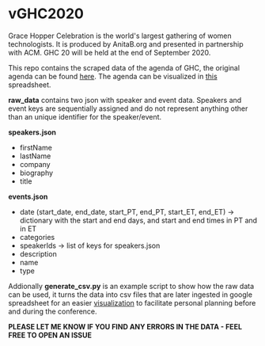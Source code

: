 # vGHC2020

Grace Hopper Celebration is the world's largest gathering of women technologists. It is produced by AnitaB.org and presented in partnership with ACM. GHC 20 will be held at the end of September 2020.

This repo contains the scraped data of the agenda of GHC, the original agenda can be found [here](https://web.cvent.com/event/84f26b13-25ef-458c-9d38-38432d71be09/websitePage:645d57e4-75eb-4769-b2c0-f201a0bfc6ce). The agenda can be visualized in [this](https://bit.ly/2EtBTrZ) spreadsheet. 

**raw_data** contains two json with speaker and event data. Speakers and event keys are sequentially assigned and do not represent anything other than an unique identifier for the speaker/event.

**speakers.json**
- firstName
- lastName 
- company 
- biography
- title

**events.json**
- date (start_date, end_date, start_PT, end_PT, start_ET, end_ET) -> dictionary with the start and end days, and start and end times in PT and in ET
- categories
- speakerIds -> list of keys for speakers.json 
- description
- name 
- type

Addionally **generate_csv.py** is an example script to show how the raw data can be used, it turns the data into csv files that are later ingested in google spreadsheet for an easier [visualization](https://bit.ly/2EtBTrZ) to facilitate personal planning before and during the conference.

**PLEASE LET ME KNOW IF YOU FIND ANY ERRORS IN THE DATA - FEEL FREE TO OPEN AN ISSUE**


